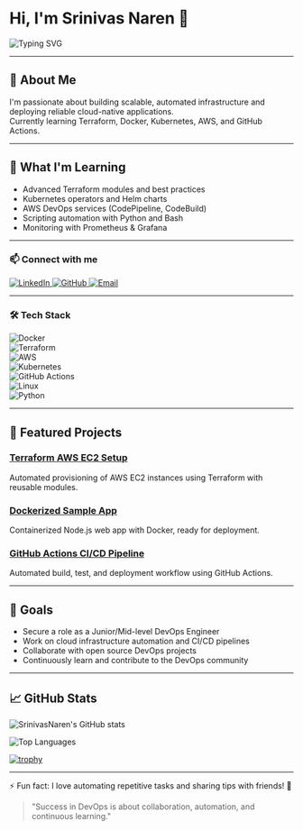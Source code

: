 # Hi, I'm Srinivas Naren 👋

![Typing SVG](https://readme-typing-svg.demolab.com?font=Fira+Code&pause=1000&color=F7AB0A&width=435&lines=Aspiring+DevOps+Engineer;Infrastructure+as+Code+%7C+CI%2FCD+%7C+Cloud+Enthusiast)

---

## 🚀 About Me
I'm passionate about building scalable, automated infrastructure and deploying reliable cloud-native applications.  
Currently learning Terraform, Docker, Kubernetes, AWS, and GitHub Actions.

---

## 🌱 What I'm Learning
- Advanced Terraform modules and best practices  
- Kubernetes operators and Helm charts  
- AWS DevOps services (CodePipeline, CodeBuild)  
- Scripting automation with Python and Bash  
- Monitoring with Prometheus & Grafana

---

### 📫 Connect with me

<a href="https://linkedin.com/in/srinivas-naren-vemgal-7801571ab" target="_blank">
  <img src="https://img.shields.io/badge/LinkedIn-0A66C2?style=for-the-badge&logo=linkedin&logoColor=white" alt="LinkedIn"/>
</a>
<a href="https://github.com/SrinivasNaren" target="_blank">
  <img src="https://img.shields.io/badge/GitHub-181717?style=for-the-badge&logo=github&logoColor=white" alt="GitHub"/>
</a>
<a href="mailto:srinivasnaren007@gmail.com" target="_blank">
  <img src="https://img.shields.io/badge/Email-D14836?style=for-the-badge&logo=gmail&logoColor=white" alt="Email"/>
</a>

---

### 🛠️ Tech Stack

![Docker](https://img.shields.io/badge/Docker-2496ED?style=for-the-badge&logo=docker&logoColor=white)  
![Terraform](https://img.shields.io/badge/Terraform-7B42BC?style=for-the-badge&logo=terraform&logoColor=white)  
![AWS](https://img.shields.io/badge/AWS-232F3E?style=for-the-badge&logo=amazonaws&logoColor=white)  
![Kubernetes](https://img.shields.io/badge/Kubernetes-326CE5?style=for-the-badge&logo=kubernetes&logoColor=white)  
![GitHub Actions](https://img.shields.io/badge/GitHub_Actions-2088FF?style=for-the-badge&logo=githubactions&logoColor=white)  
![Linux](https://img.shields.io/badge/Linux-FCC624?style=for-the-badge&logo=linux&logoColor=black)  
![Python](https://img.shields.io/badge/Python-3776AB?style=for-the-badge&logo=python&logoColor=white)

---

## 📂 Featured Projects

### [Terraform AWS EC2 Setup](https://github.com/SrinivasNaren/terraform-aws-ec2)  
Automated provisioning of AWS EC2 instances using Terraform with reusable modules.

### [Dockerized Sample App](https://github.com/SrinivasNaren/docker-sample-app)  
Containerized Node.js web app with Docker, ready for deployment.

### [GitHub Actions CI/CD Pipeline](https://github.com/SrinivasNaren/github-actions-cicd)  
Automated build, test, and deployment workflow using GitHub Actions.

---

## 🎯 Goals
- Secure a role as a Junior/Mid-level DevOps Engineer  
- Work on cloud infrastructure automation and CI/CD pipelines  
- Collaborate with open source DevOps projects  
- Continuously learn and contribute to the DevOps community

---

## 📈 GitHub Stats

![SrinivasNaren's GitHub stats](https://github-readme-stats.vercel.app/api?username=SrinivasNaren&show_icons=true&theme=radical)

![Top Languages](https://github-readme-stats.vercel.app/api/top-langs/?username=SrinivasNaren&layout=compact&theme=radical)

[![trophy](https://github-profile-trophy.vercel.app/?username=SrinivasNaren&theme=radical)](https://github.com/ryo-ma/github-profile-trophy)

---

⚡ Fun fact: I love automating repetitive tasks and sharing tips with friends! 🚀

> "Success in DevOps is about collaboration, automation, and continuous learning."
